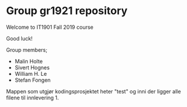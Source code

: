 # Group gr1921 repository 
 
Welcome to IT1901 Fall 2019 course 
 
Good luck! 

Group members;

*  Malin Holte
*  Sivert Hognes
*  William H. Le
*  Stefan Fongen

Mappen som utgjør kodingsprosjektet heter "test" og inni der ligger alle filene til innlevering 1.
